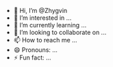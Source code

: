 - 👋 Hi, I’m @Zhygvin
- 👀 I’m interested in ...
- 🌱 I’m currently learning ...
- 💞️ I’m looking to collaborate on ...
- 📫 How to reach me ...
- 😄 Pronouns: ...
- ⚡ Fun fact: ...

<!---
Zhygvin/Zhygvin is a ✨ special ✨ repository because its `README.md` (this file) appears on your GitHub profile.
You can click the Preview link to take a look at your changes.
--->
